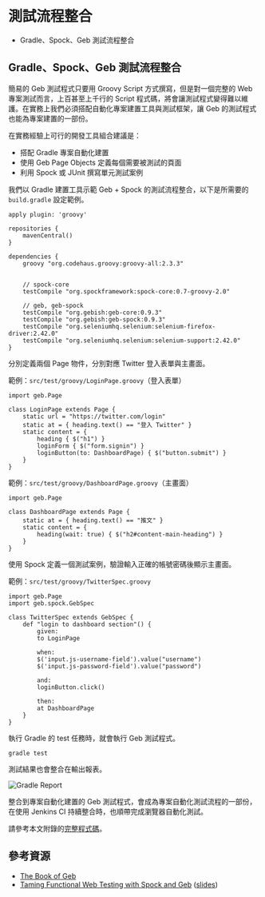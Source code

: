 # 測試流程整合
* Gradle、Spock、Geb 測試流程整合

## Gradle、Spock、Geb 測試流程整合 ##

簡易的 Geb 測試程式只要用 Groovy Script 方式撰寫，但是對一個完整的 Web 專案測試而言，上百甚至上千行的 Script 程式碼，將會讓測試程式變得難以維護。在實務上我們必須搭配自動化專案建置工具與測試框架，讓 Geb 的測試程式也能為專案建置的一部份。

在實務經驗上可行的開發工具組合建議是：

* 搭配 Gradle 專案自動化建置
* 使用 Geb Page Objects 定義每個需要被測試的頁面
* 利用 Spock 或 JUnit 撰寫單元測試案例

我們以 Gradle 建置工具示範 Geb + Spock 的測試流程整合，以下是所需要的 `build.gradle` 設定範例。

```
apply plugin: 'groovy'

repositories {
    mavenCentral()
}

dependencies {
    groovy "org.codehaus.groovy:groovy-all:2.3.3"


    // spock-core
    testCompile "org.spockframework:spock-core:0.7-groovy-2.0"

    // geb, geb-spock
    testCompile "org.gebish:geb-core:0.9.3"
    testCompile "org.gebish:geb-spock:0.9.3"
    testCompile "org.seleniumhq.selenium:selenium-firefox-driver:2.42.0"
    testCompile "org.seleniumhq.selenium:selenium-support:2.42.0"
}
```

分別定義兩個 Page 物件，分別對應 Twitter 登入表單與主畫面。

範例：`src/test/groovy/LoginPage.groovy`（登入表單）

```
import geb.Page

class LoginPage extends Page {
    static url = "https://twitter.com/login"
    static at = { heading.text() == "登入 Twitter" }
    static content = {
        heading { $("h1") }
        loginForm { $("form.signin") }
        loginButton(to: DashboardPage) { $("button.submit") }
    }
}
```

範例：`src/test/groovy/DashboardPage.groovy`（主畫面）

```
import geb.Page

class DashboardPage extends Page {
    static at = { heading.text() == "推文" }
    static content = {
        heading(wait: true) { $("h2#content-main-heading") }
    }
}
```

使用 Spock 定義一個測試案例，驗證輸入正確的帳號密碼後顯示主畫面。

範例：`src/test/groovy/TwitterSpec.groovy`

```
import geb.Page
import geb.spock.GebSpec

class TwitterSpec extends GebSpec {
    def "login to dashboard section"() {
        given:
        to LoginPage

        when:
        $('input.js-username-field').value("username")
        $('input.js-password-field').value("password")

        and:
        loginButton.click()

        then:
        at DashboardPage
    }
}
```

執行 Gradle 的 test 任務時，就會執行 Geb 測試程式。

```
gradle test
```

測試結果也會整合在輸出報表。

![Gradle Report](images/gradle-geb-report-2.png)

整合到專案自動化建置的 Geb 測試程式，會成為專案自動化測試流程的一部份，在使用 Jenkins CI 持續整合時，也順帶完成瀏覽器自動化測試。

請參考本文附錄的[完整程式碼](https://github.com/lyhcode/GroovyTutorial/tree/master/src/09_GebWebTest/gradle-spock-geb)。

## 參考資源 ##

* [The Book of Geb](http://www.gebish.org/manual/current/)
* [Taming Functional Web Testing with Spock and Geb](http://www.infoq.com/presentations/testing-spock-geb) ([slides](http://qconlondon.com/dl/qcon-london-2013/slides/PeterNiederwieser_TamingFunctionalWebTestingWithSpockAndGeb.pdf))

